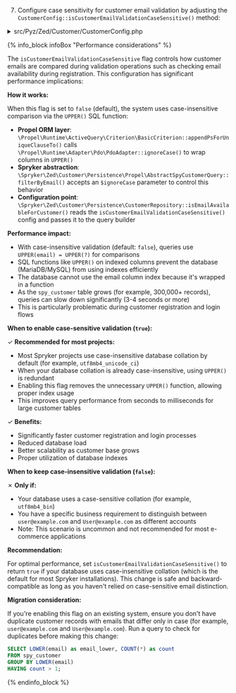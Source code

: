 7. Configure case sensitivity for customer email validation by adjusting the `CustomerConfig::isCustomerEmailValidationCaseSensitive()` method:

<details>
  <summary>src/Pyz/Zed/Customer/CustomerConfig.php</summary>

```php
<?php
namespace Pyz\Zed\Customer;

class CustomerConfig extends SprykerCustomerConfig
{
    ...
    
    /**
     * @return bool
     */
    public function isCustomerEmailValidationCaseSensitive(): bool
    {
        return true;
    }
    
    ...
}
```
</details>

{% info_block infoBox "Performance considerations" %}

The `isCustomerEmailValidationCaseSensitive` flag controls how customer emails are compared during validation operations such as checking email availability during registration. This configuration has significant performance implications:

**How it works:**

When this flag is set to `false` (default), the system uses case-insensitive comparison via the `UPPER()` SQL function:

- **Propel ORM layer**: `\Propel\Runtime\ActiveQuery\Criterion\BasicCriterion::appendPsForUniqueClauseTo()` calls `\Propel\Runtime\Adapter\Pdo\PdoAdapter::ignoreCase()` to wrap columns in `UPPER()`
- **Spryker abstraction**: `\Spryker\Zed\Customer\Persistence\Propel\AbstractSpyCustomerQuery::filterByEmail()` accepts an `$ignoreCase` parameter to control this behavior
- **Configuration point**: `\Spryker\Zed\Customer\Persistence\CustomerRepository::isEmailAvailableForCustomer()` reads the `isCustomerEmailValidationCaseSensitive()` config and passes it to the query builder

**Performance impact:**

- With case-insensitive validation (default: `false`), queries use `UPPER(email) = UPPER(?)` for comparisons
- SQL functions like `UPPER()` on indexed columns prevent the database (MariaDB/MySQL) from using indexes efficiently
- The database cannot use the email column index because it's wrapped in a function
- As the `spy_customer` table grows (for example, 300,000+ records), queries can slow down significantly (3-4 seconds or more)
- This is particularly problematic during customer registration and login flows

**When to enable case-sensitive validation (`true`):**

✓ **Recommended for most projects:**
- Most Spryker projects use case-insensitive database collation by default (for example, `utf8mb4_unicode_ci`)
- When your database collation is already case-insensitive, using `UPPER()` is redundant
- Enabling this flag removes the unnecessary `UPPER()` function, allowing proper index usage
- This improves query performance from seconds to milliseconds for large customer tables

✓ **Benefits:**
- Significantly faster customer registration and login processes
- Reduced database load
- Better scalability as customer base grows
- Proper utilization of database indexes

**When to keep case-insensitive validation (`false`):**

✗ **Only if:**
- Your database uses a case-sensitive collation (for example, `utf8mb4_bin`)
- You have a specific business requirement to distinguish between `user@example.com` and `User@example.com` as different accounts
- Note: This scenario is uncommon and not recommended for most e-commerce applications

**Recommendation:**

For optimal performance, set `isCustomerEmailValidationCaseSensitive()` to return `true` if your database uses case-insensitive collation (which is the default for most Spryker installations). This change is safe and backward-compatible as long as you haven't relied on case-sensitive email distinction.

**Migration consideration:**

If you're enabling this flag on an existing system, ensure you don't have duplicate customer records with emails that differ only in case (for example, `user@example.com` and `User@example.com`). Run a query to check for duplicates before making this change:

```sql
SELECT LOWER(email) as email_lower, COUNT(*) as count
FROM spy_customer
GROUP BY LOWER(email)
HAVING count > 1;
```

{% endinfo_block %}
